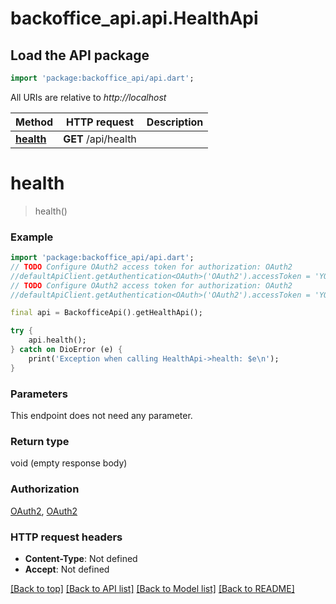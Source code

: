 # backoffice_api.api.HealthApi

## Load the API package
```dart
import 'package:backoffice_api/api.dart';
```

All URIs are relative to *http://localhost*

Method | HTTP request | Description
------------- | ------------- | -------------
[**health**](HealthApi.md#health) | **GET** /api/health | 


# **health**
> health()



### Example
```dart
import 'package:backoffice_api/api.dart';
// TODO Configure OAuth2 access token for authorization: OAuth2
//defaultApiClient.getAuthentication<OAuth>('OAuth2').accessToken = 'YOUR_ACCESS_TOKEN';
// TODO Configure OAuth2 access token for authorization: OAuth2
//defaultApiClient.getAuthentication<OAuth>('OAuth2').accessToken = 'YOUR_ACCESS_TOKEN';

final api = BackofficeApi().getHealthApi();

try {
    api.health();
} catch on DioError (e) {
    print('Exception when calling HealthApi->health: $e\n');
}
```

### Parameters
This endpoint does not need any parameter.

### Return type

void (empty response body)

### Authorization

[OAuth2](../README.md#OAuth2), [OAuth2](../README.md#OAuth2)

### HTTP request headers

 - **Content-Type**: Not defined
 - **Accept**: Not defined

[[Back to top]](#) [[Back to API list]](../README.md#documentation-for-api-endpoints) [[Back to Model list]](../README.md#documentation-for-models) [[Back to README]](../README.md)

